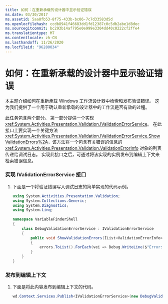 ```yaml
---
title: 如何：在重新承载的设计器中显示验证错误
ms.date: 03/30/2017
ms.assetid: 5aa8fb53-8f75-433b-bc06-7c7d33583d5d
ms.openlocfilehash: ccdb8941f46683dd1fd12387c0c5db2abe1d8dec
ms.sourcegitcommit: bc293b14af795e0e999e3304dd40c0222cf2ffe4
ms.translationtype: MT
ms.contentlocale: zh-CN
ms.lasthandoff: 11/26/2020
ms.locfileid: "96280034"
---
```

# <a name="how-to-display-validation-errors-in-a-rehosted-designer"></a>如何：在重新承载的设计器中显示验证错误

本主题介绍如何在重新承载 Windows 工作流设计器中检索和发布验证错误。 这为我们提供了一个用于确认重新承载的设计器中的工作流是否有效的过程。  
  
 此任务包含两个部分。 第一部分提供一个实现 <xref:System.Activities.Presentation.Validation.IValidationErrorService>。  在此接口上要实现一个关键方法 <xref:System.Activities.Presentation.Validation.IValidationErrorService.ShowValidationErrors%2A>，该方法将一个包含有关错误的信息的 <xref:System.Activities.Presentation.Validation.ValidationErrorInfo> 对象的列表传递给调试日志。  实现此接口之后，可通过将该实现的实例发布到编辑上下文来检索错误信息。  
  
### <a name="implement-the-ivalidationerrorservice-interface"></a>实现 IValidationErrorService 接口  
  
1. 下面是一个将验证错误写入调试日志的简单实现的代码示例。  
  
    ```csharp  
    using System.Activities.Presentation.Validation;  
    using System.Collections.Generic;  
    using System.Diagnostics;  
    using System.Linq;  
  
    namespace VariableFinderShell  
    {  
        class DebugValidationErrorService : IValidationErrorService  
        {  
            public void ShowValidationErrors(IList<ValidationErrorInfo> errors)  
            {  
                errors.ToList().ForEach(vei => Debug.WriteLine($"Error: {vei.Message}"));  
            }  
        }  
    }  
    ```  
  
### <a name="publishing-to-the-editing-context"></a>发布到编辑上下文  
  
1. 下面是将此内容发布到编辑上下文的代码。  
  
    ```csharp  
    wd.Context.Services.Publish<IValidationErrorService>(new DebugValidationErrorService());  
    ```
